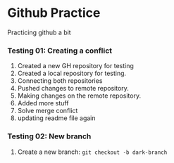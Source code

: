 # Github Practice

Practicing github a bit

### Testing 01: Creating a conflict

1. Created a new GH repository for testing
2. Created a local repository for testing.
3. Connecting both repositories
4. Pushed changes to remote repository.
5. Making changes on the remote repository.
6. Added more stuff
7. Solve merge conflict
8. updating readme file again

### Testing 02: New branch

1. Create a new branch: `git checkout -b dark-branch`
